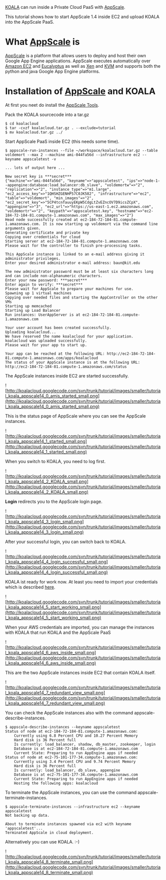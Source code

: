 [KOALA](http://koalacloud.appspot.com) can run inside a Private Cloud PaaS with [AppScale](http://appscale.cs.ucsb.edu).

This tutorial shows how to start AppScale 1.4 inside EC2 and upload KOALA into the AppScale PaaS.

# What [AppScale](http://appscale.cs.ucsb.edu) is #

[AppScale](http://appscale.cs.ucsb.edu) is a platform that allows users to deploy and host their own Google App Engine applications. AppScale executes automatically over [Amazon EC2](http://aws.amazon.com/ec2/) and [Eucalyptus](http://open.eucalyptus.com) as well as [Xen](http://www.xen.org) and [KVM](http://www.linux-kvm.org) and supports both the python and java Google App Engine platforms.

# Installation of [AppScale](http://appscale.cs.ucsb.edu) and KOALA #

At first you neet do install the [AppScale Tools](http://code.google.com/p/appscale/wiki/AppScale_Tools_Usage).

Pack the KOALA sourcecode into a tar.gz

```
$ cd koalacloud
$ tar -cvzf koalacloud.tar.gz . --exclude=tutorial
$ mv koalacloud.tar.gz ../
```

Start AppScale PaaS inside EC2 (this needs some time).

```
$ appscale-run-instances --file ~/workspace/koalacloud.tar.gz --table voldemort --max 2 --machine ami-044fa56d --infrastructure ec2 --keyname appscaletest -v

... lots of output here ...

New secret key is ***secret***
{"machine"=>"ami-044fa56d", "keyname"=>"appscaletest", "ips"=>"node-1--appengine:database:load_balancer:db_slave", "voldemortw"=>"2", "replication"=>"2", "instance_type"=>"m1.large", "ec2_access_key"=>"1QHSHZGENHP57C0JK582", "infrastructure"=>"ec2", "table"=>"voldemort", "min_images"=>"2", "ec2_secret_key"=>"5CP4tcnfauuyEKpW5CdgLtZvEZncOV7D9icsZCpX", "appengine"=>"3", "ec2_url"=>"https://us-east-1.ec2.amazonaws.com", "voldemortr"=>"2", "keypath"=>"appscaletest.key", "hostname"=>"ec2-184-72-184-81.compute-1.amazonaws.com", "max_images"=>"2"}
Head node successfully created at ec2-184-72-184-81.compute-1.amazonaws.com. It is now starting up voldemort via the command line arguments given.
Generating certificate and private key
Copying over credentials for cloud
Starting server at ec2-184-72-184-81.compute-1.amazonaws.com
Please wait for the controller to finish pre-processing tasks.

This AppScale instance is linked to an e-mail address giving it administrator privileges.
Enter your desired administrator e-mail address: baun@kit.edu

The new administrator password must be at least six characters long and can include non-alphanumeric characters.
Enter your new password: ***secret***
Enter again to verify: ***secret***
Please wait for AppScale to prepare your machines for use.
Spawning up 1 virtual machines
Copying over needed files and starting the AppController on the other VMs
Starting up memcached
Starting up Load Balancer
Run instances: UserAppServer is at ec2-184-72-184-81.compute-1.amazonaws.com

Your user account has been created successfully.
Uploading koalacloud...
We have reserved the name koalacloud for your application.
koalacloud was uploaded successfully.
Please wait for your app to start up.

Your app can be reached at the following URL: http://ec2-184-72-184-81.compute-1.amazonaws.com/apps/koalacloud
The status of your AppScale instance is at the following URL: http://ec2-184-72-184-81.compute-1.amazonaws.com/status
```

The AppScale instances inside EC2 are started successfully.

![http://koalacloud.googlecode.com/svn/trunk/tutorial/images/smaller/tutorial_koala_appscale14_0_amis_started_small.png](http://koalacloud.googlecode.com/svn/trunk/tutorial/images/smaller/tutorial_koala_appscale14_0_amis_started_small.png)

This is the status page of AppScale where you can see the AppScale instances.

![http://koalacloud.googlecode.com/svn/trunk/tutorial/images/smaller/tutorial_koala_appscale14_1_started_small.png](http://koalacloud.googlecode.com/svn/trunk/tutorial/images/smaller/tutorial_koala_appscale14_1_started_small.png)

When you switch to KOALA, you need to log first.

![http://koalacloud.googlecode.com/svn/trunk/tutorial/images/smaller/tutorial_koala_appscale14_2_KOALA_small.png](http://koalacloud.googlecode.com/svn/trunk/tutorial/images/smaller/tutorial_koala_appscale14_2_KOALA_small.png)

**Login** redirects you to the AppScale login page.

![http://koalacloud.googlecode.com/svn/trunk/tutorial/images/smaller/tutorial_koala_appscale14_3_login_small.png](http://koalacloud.googlecode.com/svn/trunk/tutorial/images/smaller/tutorial_koala_appscale14_3_login_small.png)

After your successful login, you can switch back to KOALA.

![http://koalacloud.googlecode.com/svn/trunk/tutorial/images/smaller/tutorial_koala_appscale14_4_login_successful_small.png](http://koalacloud.googlecode.com/svn/trunk/tutorial/images/smaller/tutorial_koala_appscale14_4_login_successful_small.png)

KOALA ist ready for work now. At least you need to import your credentials which is described [here](http://code.google.com/p/koalacloud/wiki/First_Steps_with_EC2_and_KOALA).

![http://koalacloud.googlecode.com/svn/trunk/tutorial/images/smaller/tutorial_koala_appscale14_5_start_working_small.png](http://koalacloud.googlecode.com/svn/trunk/tutorial/images/smaller/tutorial_koala_appscale14_5_start_working_small.png)

When your AWS credentials are imported, you can manage the instances with KOALA that run KOALA and the AppScale PaaS

![http://koalacloud.googlecode.com/svn/trunk/tutorial/images/smaller/tutorial_koala_appscale14_6_aws_inside_small.png](http://koalacloud.googlecode.com/svn/trunk/tutorial/images/smaller/tutorial_koala_appscale14_6_aws_inside_small.png)

This are the two AppScale instances inside EC2 that contain KOALA itself.

![http://koalacloud.googlecode.com/svn/trunk/tutorial/images/smaller/tutorial_koala_appscale14_7_redundant_view_small.png](http://koalacloud.googlecode.com/svn/trunk/tutorial/images/smaller/tutorial_koala_appscale14_7_redundant_view_small.png)

You can check the AppScale instances also with the command appscale-describe-instances.

```
$ appscale-describe-instances --keyname appscaletest
Status of node at ec2-184-72-184-81.compute-1.amazonaws.com:
    Currently using 6.8 Percent CPU and 10.27 Percent Memory
    Hard disk is 36 Percent full
    Is currently: load_balancer, shadow, db_master, zookeeper, login
    Database is at ec2-184-72-184-81.compute-1.amazonaws.com
    Current State: Preparing to run AppEngine apps if needed
Status of node at ec2-75-101-177-34.compute-1.amazonaws.com:
    Currently using 3.4 Percent CPU and 9.74 Percent Memory
    Hard disk is 36 Percent full
    Is currently: load_balancer, db_slave, appengine
    Database is at ec2-75-101-177-34.compute-1.amazonaws.com
    Current State: Preparing to run AppEngine apps if needed
    Hosting the following apps: koalacloud
```

To terminate the AppScale instances, you can use the command appscale-terminate-instances.

```
$ appscale-terminate-instances --infrastructure ec2 --keyname appscaletest
Not backing up data.

About to terminate instances spawned via ec2 with keyname 'appscaletest'...
Terminated AppScale in cloud deployment.
```

Alternatively you can use KOALA. :-)

![http://koalacloud.googlecode.com/svn/trunk/tutorial/images/smaller/tutorial_koala_appscale14_8_terminate_small.png](http://koalacloud.googlecode.com/svn/trunk/tutorial/images/smaller/tutorial_koala_appscale14_8_terminate_small.png)